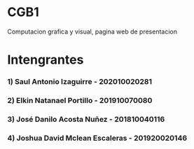 # CGB1
Computacion grafica y visual, pagina web de presentacion


# Intengrantes
### 1) Saul Antonio Izaguirre - 202010020281
### 2) Elkin Natanael Portillo - 201910070080
### 3) José Danilo Acosta Nuñez - 201810040116
### 4) Joshua David Mclean Escaleras - 201920020146
